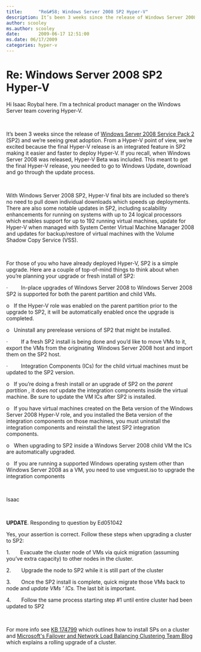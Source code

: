 ```yaml
---
title:      "Re&#58; Windows Server 2008 SP2 Hyper-V"
description: It’s been 3 weeks since the release of Windows Server 2008 Service Pack 2 (SP2) and we’re seeing great adoption.
author: scooley
ms.author: scooley
date:       2009-06-17 12:51:00
ms.date: 06/17/2009
categories: hyper-v
---
```

# Re: Windows Server 2008 SP2 Hyper-V

Hi Isaac Roybal here. I’m a technical product manager on the Windows Server team covering Hyper-V.

 

It’s been 3 weeks since the release of [Windows Server 2008 Service Pack 2](https://cloudblogs.microsoft.com/windowsserver/2009/05/26/windows-server-2008-and-windows-vista-sp2-available-for-download/) (SP2) and we’re seeing great adoption. From a Hyper-V point of view, we’re excited because the final Hyper-V release is an integrated feature in SP2 making it easier and faster to deploy Hyper-V. If you recall, when Windows Server 2008 was released, Hyper-V Beta was included. This meant to get the final Hyper-V release, you needed to go to Windows Update, download and go through the update process.

 

With Windows Server 2008 SP2, Hyper-V final bits are included so there’s no need to pull down individual downloads which speeds up deployments. There are also some notable updates in SP2, including scalability enhancements for running on systems with up to 24 logical processors which enables support for up to 192 running virtual machines, update for Hyper-V when managed with System Center Virtual Machine Manager 2008 and updates for backup/restore of virtual machines with the Volume Shadow Copy Service (VSS).

 

For those of you who have already deployed Hyper-V, SP2 is a simple upgrade. Here are a couple of top-of-mind things to think about when you’re planning your upgrade or fresh install of SP2:

·         In-place upgrades of Windows Server 2008 to Windows Server 2008 SP2 is supported for both the parent partition and child VMs. 

o   If the Hyper-V role was enabled on the parent partition prior to the upgrade to SP2, it will be automatically enabled once the upgrade is completed.

o   Uninstall any prerelease versions of SP2 that might be installed. 

·         If a fresh SP2 install is being done and you’d like to move VMs to it, export the VMs from the originating  Windows Server 2008 host and import them on the SP2 host. 

·         Integration Components (ICs) for the child virtual machines must be updated to the SP2 version. 

o   If you’re doing a fresh install or an upgrade of SP2 on the _parent partition_ , it does _not_ update the integration components inside the virtual machine. Be sure to update the VM ICs after SP2 is installed. 

o   If you have virtual machines created on the Beta version of the Windows Server 2008 Hyper-V role, and you installed the Beta version of the integration components on those machines, you must uninstall the integration components and reinstall the latest SP2 integration components. 

o   When upgrading to SP2 inside a Windows Server 2008 child VM the ICs are automatically upgraded. 

o   If you are running a supported Windows operating system other than Windows Server 2008 as a VM, you need to use vmguest.iso to upgrade the integration components

 

Isaac

 

 **UPDATE**. Responding to question by Ed051042

Yes, your assertion is correct. Follow these steps when upgrading a cluster to SP2:

1.       Evacuate the cluster node of VMs via quick migration (assuming you’ve extra capacity) to other nodes in the cluster.

2.       Upgrade the node to SP2 while it is still part of the cluster

3.       Once the SP2 install is complete, quick migrate those VMs back to node and _update VMs ’ ICs._ The last bit is important.

4.       Follow the same process starting step #1 until entire cluster had been updated to SP2

 

For more info see [KB 174799](https://support.microsoft.com/kb/174799) which outlines how to install SPs on a cluster and [Microsoft's Failover and Network Load Balancing Clustering Team Blog](https://blogs.msdn.com/clustering/archive/2009/06/12/9731520.aspx) which explains a rolling upgrade of a cluster. 

 
